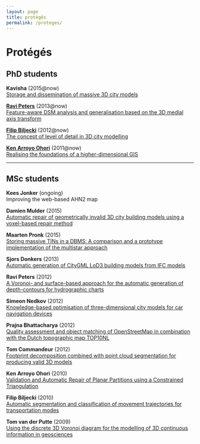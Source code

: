 ```yaml
---
layout: page
title: protégés
permalink: /proteges/
---
```


# Protégés


## PhD students

**Kavisha** (2015@now)<br>
[Storage and dissemination of massive 3D city models](http://www.3d4em.nl/rl2/)

[**Ravi Peters**](http://3d.bk.tudelft.nl/rypeters) (2013@now)<br>
[Feature-aware DSM analysis and generalisation based on the 3D medial axis transform](http://3d.bk.tudelft.nl/projects/3dsm)

[**Filip Biljecki**](http://3d.bk.tudelft.nl/biljecki) (2012@now)<br> 
[The concept of level of detail in 3D city modelling](http://3d.bk.tudelft.nl/biljecki/phd.html)

[**Ken Arroyo Ohori**](http://3d.bk.tudelft.nl/ken) (2011@now)<br> 
[Realising the foundations of a higher-dimensional GIS](http://3d.bk.tudelft.nl/projects/geo5d/#research-topics-and-tasks)

---

## MSc students 

**Kees Jonker** (ongoing)<br>
Improving the web-based AHN2 map

**Damien Mulder** (2015)<br>
[Automatic repair of geometrically invalid 3D city building models using a voxel-based repair method](http://repository.tudelft.nl/view/ir/uuid%3A8ef4459d-b940-4007-bc3c-d87349015129/)

**Maarten Pronk** (2015)<br>
[Storing massive TINs in a DBMS: A comparison and a prototype implementation of the multistar approach](http://repository.tudelft.nl/view/ir/uuid%3Ada6b7329-f45b-4560-8374-bb522e78121f/)

**Sjors Donkers** (2013)<br>
[Automatic generation of CityGML LoD3 building models from IFC models](http://repository.tudelft.nl/view/ir/uuid%3A31380219-f8e8-4c66-a2dc-548c3680bb8d/)

**Ravi Peters** (2012)<br>
[A Voronoi- and surface-based approach for the automatic generation of depth-contours for hydrographic charts](http://repository.tudelft.nl/view/ir/uuid%3A5977a99b-0875-44b4-abe1-09288bf2aed1/)

**Simeon Nedkov** (2012)<br>
[Knowledge-based optimisation of three-dimensional city models for car navigation devices](http://repository.tudelft.nl/view/ir/uuid%3Ab429e899-9955-4a23-9ceb-66ffb6210b30/)

**Prajna Bhattacharya** (2012)<br>
[Quality assessment  and  object matching of OpenStreetMap in combination with  the Dutch topographic map TOP10NL](http://repository.tudelft.nl/view/ir/uuid%3Ae1501114-d947-4278-8612-1e249e4dc02f/)

**Tom Commandeur** (2012)<br>
[Footprint decomposition combined with point cloud segmentation for producing valid 3D models](http://repository.tudelft.nl/view/ir/uuid%3Ac0c665f7-0254-42c6-895b-cb59acc079f2/)

**Ken Arroyo Ohori** (2010)<br>
[Validation and Automatic Repair of Planar Partitions using a Constrained Triangulation](http://repository.tudelft.nl/view/ir/uuid%3A78807acb-4115-478c-93de-68b9db884c8e/)

**Filip Biljecki** (2010)<br>
[Automatic segmentation and classification of movement trajectories for transportation modes](http://repository.tudelft.nl/view/ir/uuid%3A654587d2-6e93-4619-ab9a-29d95f843f35/)

**Tom van der Putte** (2009)<br>
[Using the discrete 3D Voronoi diagram for the modelling of 3D continuous information in geosciences](http://repository.tudelft.nl/view/ir/uuid%3Ab35ad433-067a-4b20-8067-e18a2de76490/)
  


  